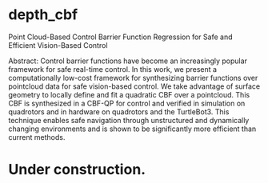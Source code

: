 # depth_cbf
Point Cloud-Based Control Barrier Function Regression for Safe and Efficient Vision-Based Control

Abstract:
Control barrier functions have become an increasingly popular framework for safe real-time control. In this work, we present a computationally low-cost framework for synthesizing barrier functions over pointcloud data for safe vision-based control. We take advantage of surface geometry to locally define and fit a quadratic CBF over a pointcloud. This CBF is synthesized in a CBF-QP for control and verified in simulation on quadrotors and in hardware on quadrotors and the TurtleBot3. This technique enables safe navigation through unstructured and dynamically changing environments and is shown to be significantly more efficient than current methods.



# Under construction. 

